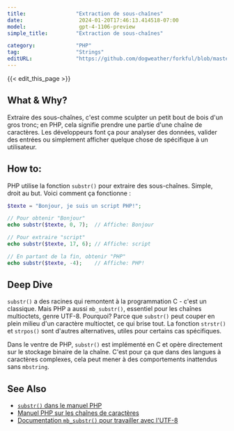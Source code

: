 ```yaml
---
title:                "Extraction de sous-chaînes"
date:                  2024-01-20T17:46:13.414518-07:00
model:                 gpt-4-1106-preview
simple_title:         "Extraction de sous-chaînes"

category:             "PHP"
tag:                  "Strings"
editURL:              "https://github.com/dogweather/forkful/blob/master/content/fr/php/extracting-substrings.md"
---
```


{{< edit_this_page >}}

## What & Why?
Extraire des sous-chaînes, c'est comme sculpter un petit bout de bois d'un gros tronc; en PHP, cela signifie prendre une partie d'une chaîne de caractères. Les développeurs font ça pour analyser des données, valider des entrées ou simplement afficher quelque chose de spécifique à un utilisateur.

## How to:
PHP utilise la fonction `substr()` pour extraire des sous-chaînes. Simple, droit au but. Voici comment ça fonctionne :

```php
$texte = "Bonjour, je suis un script PHP!";

// Pour obtenir "Bonjour"
echo substr($texte, 0, 7);  // Affiche: Bonjour

// Pour extraire "script"
echo substr($texte, 17, 6); // Affiche: script

// En partant de la fin, obtenir "PHP"
echo substr($texte, -4);    // Affiche: PHP!
```

## Deep Dive
`substr()` a des racines qui remontent à la programmation C - c'est un classique. Mais PHP a aussi `mb_substr()`, essentiel pour les chaînes multioctets, genre UTF-8. Pourquoi? Parce que `substr()` peut couper en plein milieu d'un caractère multioctet, ce qui brise tout. La fonction `strstr()` et `strpos()` sont d'autres alternatives, utiles pour certains cas spécifiques.

Dans le ventre de PHP, `substr()` est implémenté en C et opère directement sur le stockage binaire de la chaîne. C'est pour ça que dans des langues à caractères complexes, cela peut mener à des comportements inattendus sans `mbstring`.

## See Also
- [`substr()` dans le manuel PHP](https://www.php.net/manual/fr/function.substr.php)
- [Manuel PHP sur les chaînes de caractères](https://www.php.net/manual/fr/book.strings.php)
- [Documentation `mb_substr()` pour travailler avec l'UTF-8](https://www.php.net/manual/fr/function.mb-substr.php)
